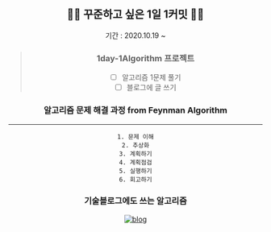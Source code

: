 <div align=center>
  
## 👨‍💻 꾸준하고 싶은 1일 1커밋 🚶‍♂
기간 : 2020.10.19 ~
> ### 1day-1Algorithm 프로젝트
> - [ ] 알고리즘 1문제 풀기
> - [ ] 블로그에 글 쓰기

### 알고리즘 문제 해결 과정 from Feynman Algorithm
------
```
1. 문제 이해
2. 추상화
3. 계획하기
4. 계획점검
5. 실행하기
6. 회고하기
```

### 기술블로그에도 쓰는 알고리즘

[![blog](https://user-images.githubusercontent.com/56578913/99676221-90b58c00-2abb-11eb-9eb5-889bb331bb51.png)](https://medium.com/urechanger)

